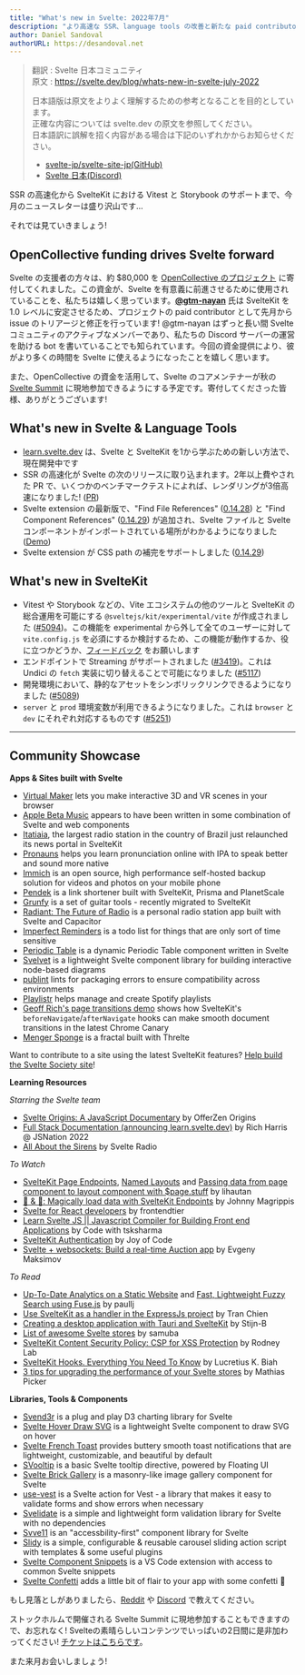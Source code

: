 ```yaml
---
title: "What's new in Svelte: 2022年7月"
description: "より高速な SSR、language tools の改善と新たな paid contributor!"
author: Daniel Sandoval
authorURL: https://desandoval.net
---
```

> 翻訳 : Svelte 日本コミュニティ  
> 原文 : https://svelte.dev/blog/whats-new-in-svelte-july-2022
>
> 日本語版は原文をよりよく理解するための参考となることを目的としています。  
> 正確な内容については svelte.dev の原文を参照してください。  
> 日本語訳に誤解を招く内容がある場合は下記のいずれかからお知らせください。
>
> - [svelte-jp/svelte-site-jp(GitHub)](https://github.com/svelte-jp/svelte-site-jp)
> - [Svelte 日本(Discord)](https://discord.com/invite/YTXq3ZtBbx)

SSR の高速化から SvelteKit における Vitest と Storybook のサポートまで、今月のニュースレターは盛り沢山です…

それでは見ていきましょう!

## OpenCollective funding drives Svelte forward

Svelte の支援者の方々は、約 $80,000 を [OpenCollective のプロジェクト](https://opencollective.com/svelte) に寄付してくれました。この資金が、Svelte を有意義に前進させるために使用されていることを、私たちは嬉しく思っています。**[@gtm-nayan](https://github.com/gtm-nayan)** 氏は SvelteKit を 1.0 レベルに安定させるため、プロジェクトの paid contributor として先月から issue のトリアージと修正を行っています! @gtm-nayan はずっと長い間 Svelte コミュニティのアクティブなメンバーであり、私たちの Discord サーバーの運営を助ける bot を書いていることでも知られています。今回の資金提供により、彼がより多くの時間を Svelte に使えるようになったことを嬉しく思います。

また、OpenCollective の資金を活用して、Svelte のコアメンテナーが秋の [Svelte Summit](https://www.sveltesummit.com/) に現地参加できるようにする予定です。寄付してくださった皆様、ありがとうございます!

## What's new in Svelte & Language Tools
- [learn.svelte.dev](https://learn.svelte.dev/) は、Svelte と SvelteKit を1から学ぶための新しい方法で、現在開発中です
- SSR の高速化が Svelte の次のリリースに取り込まれます。2年以上費やされた PR で、いくつかのベンチマークテストによれば、レンダリングが3倍高速になりました! ([PR](https://github.com/sveltejs/svelte/pull/5701))
- Svelte extension の最新版で、"Find File References" ([0.14.28](https://github.com/sveltejs/language-tools/releases/tag/language-server-0.14.28)) と "Find Component References" ([0.14.29](https://github.com/sveltejs/language-tools/releases/tag/language-server-0.14.29)) が追加され、Svelte ファイルと Svelte コンポーネントがインポートされている場所がわかるようになりました ([Demo](https://twitter.com/dummdidumm_/status/1532459709604716544/photo/1))
- Svelte extension が CSS path の補完をサポートしました ([0.14.29](https://github.com/sveltejs/language-tools/releases/tag/language-server-0.14.29))


## What's new in SvelteKit
- Vitest や Storybook などの、Vite エコシステムの他のツールと SvelteKit の総合運用を可能にする `@sveltejs/kit/experimental/vite` が作成されました ([#5094](https://github.com/sveltejs/kit/pull/5094))。この機能を experimental から外して全てのユーザーに対して `vite.config.js` を必須にするか検討するため、この機能が動作するか、役に立つかどうか、[フィードバック](https://github.com/sveltejs/kit/issues/5184) をお願いします
- エンドポイントで Streaming がサポートされました ([#3419](https://github.com/sveltejs/kit/issues/3419))。これは Undici の `fetch` 実装に切り替えることで可能になりました ([#5117](https://github.com/sveltejs/kit/pull/5117))
- 開発環境において、静的なアセットをシンボリックリンクできるようになりました ([#5089](https://github.com/sveltejs/kit/pull/5089))
- `server` と `prod` 環境変数が利用できるようになりました。これは `browser` と `dev` にそれぞれ対応するものです ([#5251](https://github.com/sveltejs/kit/pull/5251))

---

## Community Showcase

**Apps & Sites built with Svelte**
- [Virtual Maker](https://www.virtualmaker.net/) lets you make interactive 3D and VR scenes in your browser
- [Apple Beta Music](https://www.reddit.com/r/sveltejs/comments/v7ic2s/apple_beta_music_uses_svelte/) appears to have been written in some combination of Svelte and web components
- [Itatiaia](https://www.itatiaia.com.br/), the largest radio station in the country of Brazil just relaunched its news portal in SvelteKit
- [Pronauns](https://www.pronauns.com) helps you learn pronunciation online with IPA to speak better and sound more native
- [Immich](https://www.immich.app/) is an open source, high performance self-hosted backup solution for videos and photos on your mobile phone
- [Pendek](https://github.com/leovoon/link-shortener) is a link shortener built with SvelteKit, Prisma and PlanetScale
- [Grunfy](https://grunfy.com/tools) is a set of guitar tools - recently migrated to SvelteKit
- [Radiant: The Future of Radio](https://play.google.com/store/apps/details?id=co.broadcastapp.Radiant) is a personal radio station app built with Svelte and Capacitor
- [Imperfect Reminders](https://imperfectreminders.mildlyupset.com/) is a todo list for things that are only sort of time sensitive
- [Periodic Table](https://github.com/janosh/periodic-table) is a dynamic Periodic Table component written in Svelte
- [Svelvet](https://github.com/open-source-labs/Svelvet) is a lightweight Svelte component library for building interactive node-based diagrams
- [publint](https://github.com/bluwy/publint) lints for packaging errors to ensure compatibility across environments
- [Playlistr](https://github.com/alextana/spotify-playlist-creator) helps manage and create Spotify playlists
- [Geoff Rich's page transitions demo](https://twitter.com/geoffrich_/status/1534980702785003520) shows how SvelteKit's `beforeNavigate`/`afterNavigate` hooks can make smooth document transitions in the latest Chrome Canary
- [Menger Sponge](https://twitter.com/a_warnes/status/1536215896078811137) is a fractal built with Threlte

Want to contribute to a site using the latest SvelteKit features? [Help build the Svelte Society site](https://github.com/svelte-society/sveltesociety.dev/issues)!


**Learning Resources**

_Starring the Svelte team_
- [Svelte Origins: A JavaScript Documentary](https://www.youtube.com/watch?v=kMlkCYL9qo0) by OfferZen Origins
- [Full Stack Documentation (announcing learn.svelte.dev)](https://portal.gitnation.org/contents/full-stack-documentation) by Rich Harris @ JSNation 2022
- [All About the Sirens](https://www.svelteradio.com/episodes/all-about-the-sirens) by Svelte Radio

_To Watch_
- [SvelteKit Page Endpoints](https://www.youtube.com/watch?v=yQRf2wmTu5w), [Named Layouts](https://www.youtube.com/watch?v=UHX9TJ0BxZY) and [Passing data from page component to layout component with $page.stuff](https://www.youtube.com/watch?v=CXaCstU5pcw) by lihautan
- [🍞 & 🧈: Magically load data with SvelteKit Endpoints](https://www.youtube.com/watch?v=f6prqYlbTE4) by Johnny Magrippis
- [Svelte for React developers](https://www.youtube.com/watch?v=7tsrwrx5HtQ) by frontendtier
- [Learn Svelte JS || Javascript Compiler for Building Front end Applications](https://www.youtube.com/watch?v=1rKRarJJFrY&list=PLIGDNOJWiL1-7zCgdR7MKuho-tPC6Ra6C&index=1) by Code with tsksharma
- [SvelteKit Authentication](https://www.youtube.com/watch?v=T935Ya4W5X0&list=PLA9WiRZ-IS_zKrDzhOhV5RGKKTHNIyTDO&index=1) by Joy of Code
- [Svelte + websockets: Build a real-time Auction app](https://www.youtube.com/watch?v=CqgsWFrwQIU) by Evgeny Maksimov

_To Read_
- [Up-To-Date Analytics on a Static Website](https://paullj.github.io/posts/up-to-date-analytics-on-a-static-website) and [Fast, Lightweight Fuzzy Search using Fuse.js](https://paullj.github.io/posts/fast-lightweight-fuzzy-search-using-fuse.js) by paullj
- [Use SvelteKit as a handler in the ExpressJs project](https://chientrm.medium.com/use-sveltekit-as-a-handler-in-the-expressjs-project-15524b01128f) by Tran Chien
- [Creating a desktop application with Tauri and SvelteKit](https://github.com/Stijn-B/tauri-sveltekit-example) by Stijn-B
- [List of awesome Svelte stores](https://github.com/samuba/awesome-svelte-stores) by samuba
- [SvelteKit Content Security Policy: CSP for XSS Protection](https://rodneylab.com/sveltekit-content-security-policy/) by Rodney Lab
- [SvelteKit Hooks. Everything You Need To Know](https://kudadam.com/blog/understanding-sveltekit-hooks) by Lucretius K. Biah
- [3 tips for upgrading the performance of your Svelte stores](https://www.mathiaspicker.com/posts/3-tips-for-upgrading-the-performance-of-your-svelte-stores) by Mathias Picker


**Libraries, Tools & Components**
- [Svend3r](https://github.com/oslabs-beta/svend3r) is a plug and play D3 charting library for Svelte
- [Svelte Hover Draw SVG](https://github.com/davipon/svelte-hover-draw-svg) is a lightweight Svelte component to draw SVG on hover
- [Svelte French Toast](https://svelte-french-toast.com/) provides buttery smooth toast notifications that are lightweight, customizable, and beautiful by default
- [SVooltip](https://svooltip.vercel.app/) is a basic Svelte tooltip directive, powered by Floating UI
- [Svelte Brick Gallery](https://github.com/anotherempty/svelte-brick-gallery) is a masonry-like image gallery component for Svelte
- [use-vest](https://github.com/enyo/use-vest) is a Svelte action for Vest - a library that makes it easy to validate forms and show errors when necessary
- [Svelidate](https://github.com/svelidate/svelidate) is a simple and lightweight form validation library for Svelte with no dependencies
- [Svve11](https://github.com/oslabs-beta/Svve11) is an "accessbility-first" component library for Svelte
- [Slidy](https://github.com/Valexr/Slidy) is a simple, configurable & reusable carousel sliding action script with templates & some useful plugins
- [Svelte Component Snippets](https://marketplace.visualstudio.com/items?itemName=brysonbw.svelte-component-snippets) is a VS Code extension with access to common Svelte snippets
- [Svelte Confetti](https://github.com/Mitcheljager/svelte-confetti) adds a little bit of flair to your app with some confetti 🎊


もし見落としがありましたら、[Reddit](https://www.reddit.com/r/sveltejs/) や [Discord](https://discord.com/invite/yy75DKs) で教えてください。

ストックホルムで開催される Svelte Summit に現地参加することもできますので、お忘れなく! Svelteの素晴らしいコンテンツでいっぱいの2日間に是非加わってください! [チケットはこちらです](https://www.sveltesummit.com/)。

また来月お会いしましょう!
